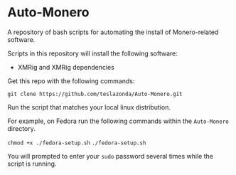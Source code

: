 # Auto-Monero

A repository of bash scripts for automating the install of Monero-related software.

Scripts in this repository will install the following software:  

* XMRig and XMRig dependencies

Get this repo with the following commands:


`git clone https://github.com/teslazonda/Auto-Monero.git`

Run the script that matches your local linux distribution.

For example, on Fedora run the following commands within the `Auto-Monero` directory.

`chmod +x ./fedora-setup.sh`
`./fedora-setup.sh`

You will prompted to enter your `sudo` password several times while the script is running.

